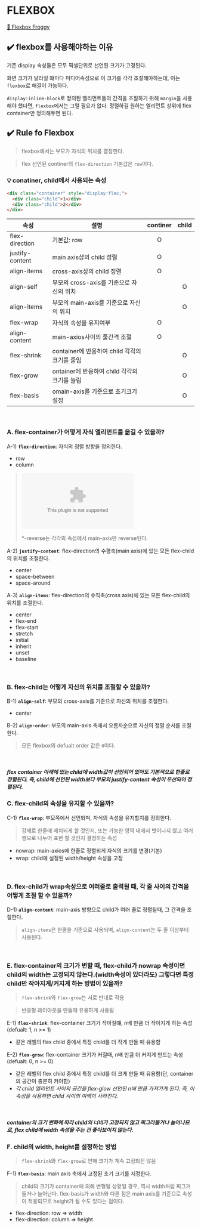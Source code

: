 # FLEXBOX
[🐸 Flexbox Froggy](https://flexboxfroggy.com/#ko)

## ✔️ flexbox를 사용해야하는 이유
기존 display 속성들은 모두 픽셀단위로 선언된 크기가 고정된다.

화면 크기가 달라질 떄마다 미디어속성으로 이 크기를 각각 조절해야하는데, 이는 `flexbox`로 해결이 가능하다.

`display:inline-block`로 정의된 엘리먼트들의 간격을 조절하기 위해 `margin`을 사용해야 했다면, `flexbox`에서는 그럴 필요가 없다. 정렬하길 원하는 엘리먼트 상위에 flex container만 정의해두면 된다.

## ✔️ Rule fo Flexbox
> flexbox에서는 부모가 자식의 위치를 결정한다.

> flex 선언된 continer의 `flex-direction` 기본값은 `row`이다.

### 💡 conatiner, child에서 사용되는 속성
```html
<div class="container" style="display:flex;">
  <div class="child">1</div>
  <div class="child">2</div>
</div>
```
|속성|설명|continer| child |
|---|---|:---:|:---:|
|flex-direction|기본값: row|O||
|justify-content|main axis상의 child 정렬|O||
|align-items|cross-axis상의 child 정렬|O||
|align-self|부모의 cross-axis를 기준으로 자신의 위치|  |O|
|align-items|부모의 main-axis를 기준으로 자신의 위치|  |O|
|flex-wrap|자식의 속성을 유지여부|O||
|align-content|main-axios사이의 줄간격 조절|O||
|flex-shrink|container에 반응하여 child 각각의 크기를 줄임||O|
|flex-grow|ontainer에 반응하여 child 각각의 크기를 늘림||O|
|flex-basis|omain-axis를 기준으로 초기크기 설정||O|

<br />

### A. flex-container가 어떻게 자식 엘리먼트를 옮길 수 있을까?
A-1) **`flex-direction`**: 자식의 정렬 방향을 정의한다.
- row
- column

> ![flex axis](https://samanthaming.gumlet.io/flexbox30/4-flexbox-axes.jpg.gz?format=auto)
> 
> *-reverse는 각각의 속성에서 main-axis만 reverse된다.

A-2) **`justify-content`**: flex-direction의 수평축(main axis)에 있는 모든 flex-child의 위치를 조절한다.
- center
- space-between
- space-around

A-3) **`align-items`**: flex-direction의 수직축(cross axis)에 있는 모든 flex-child의 위치를 조절한다.
- center
- flex-end
- flex-start
- stretch
- initial
- inherit
- unset
- baseline

<br />

### B. flex-child는 어떻게 자신의 위치를 조절할 수 있을까?
B-1) **`align-self`**: 부모의 cross-axis를 기준으로 자신의 위치를 조절한다.
- center

B-2) **`align-order`**: 부모의 main-axis 축에서 오름차순으로 자신의 정렬 순서를 조절한다.
> 모든 flexbox의 defualt order 값은 `0`이다.

<br />

#### ***flex container 아래에 있는 child에 width값이 선언되어 있어도 기본적으로 한줄로 정렬된다. 즉, child에 선언된 width보다 부모의 justify-content 속성이 우선되어 정렬된다.***

### C. flex-child의 속성을 유지할 수 있을까?
C-1) **`flex-wrap`**: 부모쪽에서 선언되며, 자식의 속성을 유지할지를 정의한다.
> 강제로 한줄에 배치되게 할 것인지, 또는 가능한 영역 내에서 벗어나지 않고 여러행으로 나누어 표현 할 것인지 결정하는 속성
- nowrap: main-axios에 한줄로 정렬되게 자식의 크기를 변경(기본)
- wrap: child에 설정된 width/height 속성을 고정

<br />

### D. flex-child가 wrap속성으로 여러줄로 출력될 때, 각 줄 사이의 간격을 어떻게 조절 할 수 있을까?
D-1) **`align-content`**: main-axis 방향으로 child가 여러 줄로 정렬될때, 그 간격을 조절한다.
> `align-items`은 한줄을 기준으로 사용되며, `align-content`는 두 줄 이상부터 사용된다.

<br />

### E. flex-container의 크기가 변할 때, flex-child가 nowrap 속성이면 child의 width는 고정되지 않는다.(width속성이 있더라도) 그렇다면 특정 child만 작아지게/커지게 하는 방법이 있을까?

> `flex-shrink`와 `flex-grow`는 서로 반대로 작용

> 반응형 레이아읏을 만들때 유용하게 사용됨

E-1) **`flex-shrink`**: flex-container 크기가 작아질떄, n배 만큼 더 작아지게 하는 속성(defualt: 1, n >= 1)
- 같은 레벨의 flex child 중에서 특정 child를 더 작게 만들 때 유용함

E-2) **`flex-grow`**: flex-container 크기가 커질때, n배 만큼 더 커지게 만드는 속성(defualt: 0, n >= 0)
- 같은 레벨의 flex child 중에서 특정 child를 더 크게 만들 때 유용함(단, container의 공간이 충분히 커야함)
- *각 child 엘리먼트 사이의 공간을 flex-glow 선언된 n배 만큼 가져가게 된다. 즉, 이 속성을 사용하면 child 사이의 여백이 사라진다.*

<br />

#### ***container의 크기 변화에 따라 child의 너비가 고정되지 않고 찌그러들거나 늘어나므로, flex child에 width 속성을 주는 건 좋아보이지 않는다.***

### F. child의 width, height를 설정하는 방법
> `flex-shrink`와 `flex-grow`로 인해 크기가 계속 고정되진 않음

F-1) **`flex-basis`**: main axis 축에서 고정된 초기 크기를 지정한다.
> child의 크기가 container에 의해 변형될 상황일 경우, 역시 width처럼 찌그거들거나 늘어난다. flex-basis가 width와 다른 점은 main axis를 기준으로 속성이 적용되므로 height가 될 수도 있다는 점이다.
- flex-direction: row => width
- flex-direction: column => height
